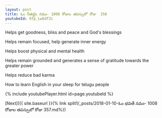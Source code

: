 ```yaml
---
layout: post
title: ఓం నీతయై నమః- 1008 రోజుల తపస్సులో రోజు  358
youtubeId: 9fp_LwEdfZc
---
```

 
 
Helps get goodness, bliss and peace and God's blessings
 
Helps remain focused, help generate inner energy 
 
Helps boost physical and mental health 
 
Helps remain grounded and generates a sense of gratitude towards the greater power 
 
Helps reduce bad karma
 
How to learn English in your sleep for telugu people
 
 
 
 


{% include youtubePlayer.html id=page.youtubeId %}
 
[Next]({{ site.baseurl }}{% link split1/_posts/2018-01-10-ఓం భవతే నమః- 1008 రోజుల తపస్సులో రోజు  357.md%})
 
